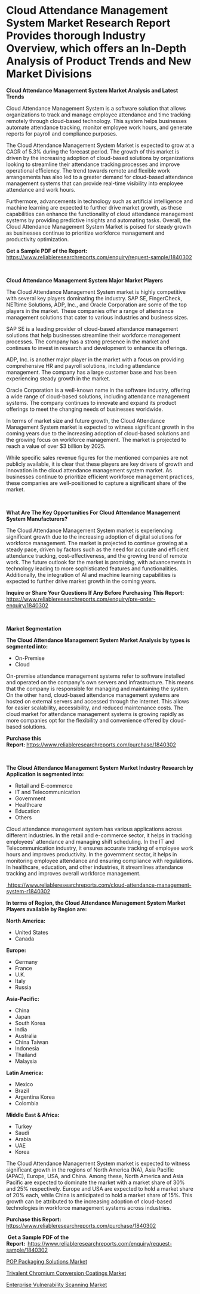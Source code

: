 <p><h1>Cloud Attendance Management System Market Research Report Provides thorough Industry Overview, which offers an In-Depth Analysis of Product Trends and New Market Divisions</h1></p><p><strong>Cloud Attendance Management System Market Analysis and Latest Trends</strong></p>
<p><p>Cloud Attendance Management System is a software solution that allows organizations to track and manage employee attendance and time tracking remotely through cloud-based technology. This system helps businesses automate attendance tracking, monitor employee work hours, and generate reports for payroll and compliance purposes.</p><p>The Cloud Attendance Management System Market is expected to grow at a CAGR of 5.3% during the forecast period. The growth of this market is driven by the increasing adoption of cloud-based solutions by organizations looking to streamline their attendance tracking processes and improve operational efficiency. The trend towards remote and flexible work arrangements has also led to a greater demand for cloud-based attendance management systems that can provide real-time visibility into employee attendance and work hours.</p><p>Furthermore, advancements in technology such as artificial intelligence and machine learning are expected to further drive market growth, as these capabilities can enhance the functionality of cloud attendance management systems by providing predictive insights and automating tasks. Overall, the Cloud Attendance Management System Market is poised for steady growth as businesses continue to prioritize workforce management and productivity optimization.</p></p>
<p><strong>Get a Sample PDF of the Report:&nbsp;</strong> <a href="https://www.reliableresearchreports.com/enquiry/request-sample/1840302">https://www.reliableresearchreports.com/enquiry/request-sample/1840302</a></p>
<p>&nbsp;</p>
<p><strong>Cloud Attendance Management System Major Market Players</strong></p>
<p><p>The Cloud Attendance Management System market is highly competitive with several key players dominating the industry. SAP SE, FingerCheck, NETtime Solutions, ADP, Inc., and Oracle Corporation are some of the top players in the market. These companies offer a range of attendance management solutions that cater to various industries and business sizes. </p><p>SAP SE is a leading provider of cloud-based attendance management solutions that help businesses streamline their workforce management processes. The company has a strong presence in the market and continues to invest in research and development to enhance its offerings.</p><p>ADP, Inc. is another major player in the market with a focus on providing comprehensive HR and payroll solutions, including attendance management. The company has a large customer base and has been experiencing steady growth in the market.</p><p>Oracle Corporation is a well-known name in the software industry, offering a wide range of cloud-based solutions, including attendance management systems. The company continues to innovate and expand its product offerings to meet the changing needs of businesses worldwide.</p><p>In terms of market size and future growth, the Cloud Attendance Management System market is expected to witness significant growth in the coming years due to the increasing adoption of cloud-based solutions and the growing focus on workforce management. The market is projected to reach a value of over $3 billion by 2025.</p><p>While specific sales revenue figures for the mentioned companies are not publicly available, it is clear that these players are key drivers of growth and innovation in the cloud attendance management system market. As businesses continue to prioritize efficient workforce management practices, these companies are well-positioned to capture a significant share of the market.</p></p>
<p>&nbsp;</p>
<p><strong>What Are The Key Opportunities For Cloud Attendance Management System Manufacturers?</strong></p>
<p><p>The Cloud Attendance Management System market is experiencing significant growth due to the increasing adoption of digital solutions for workforce management. The market is projected to continue growing at a steady pace, driven by factors such as the need for accurate and efficient attendance tracking, cost-effectiveness, and the growing trend of remote work. The future outlook for the market is promising, with advancements in technology leading to more sophisticated features and functionalities. Additionally, the integration of AI and machine learning capabilities is expected to further drive market growth in the coming years.</p></p>
<p><strong>Inquire or Share Your Questions If Any Before Purchasing This Report:</strong> <a href="https://www.reliableresearchreports.com/enquiry/pre-order-enquiry/1840302">https://www.reliableresearchreports.com/enquiry/pre-order-enquiry/1840302</a></p>
<p>&nbsp;</p>
<p><strong>Market Segmentation</strong></p>
<p><strong>The Cloud Attendance Management System Market Analysis by types is segmented into:</strong></p>
<p><ul><li>On-Premise</li><li>Cloud</li></ul></p>
<p><p>On-premise attendance management systems refer to software installed and operated on the company's own servers and infrastructure. This means that the company is responsible for managing and maintaining the system. On the other hand, cloud-based attendance management systems are hosted on external servers and accessed through the internet. This allows for easier scalability, accessibility, and reduced maintenance costs. The cloud market for attendance management systems is growing rapidly as more companies opt for the flexibility and convenience offered by cloud-based solutions.</p></p>
<p><strong>Purchase this Report:&nbsp;</strong><a href="https://www.reliableresearchreports.com/purchase/1840302">https://www.reliableresearchreports.com/purchase/1840302</a></p>
<p>&nbsp;</p>
<p><strong>The Cloud Attendance Management System Market Industry Research by Application is segmented into:</strong></p>
<p><ul><li>Retail and E-commerce</li><li>IT and Telecommunication</li><li>Government</li><li>Healthcare</li><li>Education</li><li>Others</li></ul></p>
<p><p>Cloud attendance management system has various applications across different industries. In the retail and e-commerce sector, it helps in tracking employees' attendance and managing shift scheduling. In the IT and Telecommunication industry, it ensures accurate tracking of employee work hours and improves productivity. In the government sector, it helps in monitoring employee attendance and ensuring compliance with regulations. In healthcare, education, and other industries, it streamlines attendance tracking and improves overall workforce management.</p></p>
<p><a href="https://www.reliableresearchreports.com/cloud-attendance-management-system-r1840302">&nbsp;https://www.reliableresearchreports.com/cloud-attendance-management-system-r1840302</a></p>
<p><strong>In terms of Region, the Cloud Attendance Management System Market Players available by Region are:</strong></p>
<p>
    <p> <strong> North America: </strong>
        <ul>
            <li>United States</li>
            <li>Canada</li>
        </ul>
        </p> 
    <p> <strong> Europe: </strong>
        <ul>
            <li>Germany</li>
            <li>France</li>
            <li>U.K.</li>
            <li>Italy</li>
            <li>Russia</li>
        </ul>
        </p> 
    <p> <strong> Asia-Pacific: </strong>
        <ul>
            <li>China</li>
            <li>Japan</li>
            <li>South Korea</li>
            <li>India</li>
            <li>Australia</li>
            <li>China Taiwan</li>
            <li>Indonesia</li>
            <li>Thailand</li>
            <li>Malaysia</li>
        </ul>
        </p> 
    <p> <strong> Latin America: </strong>
        <ul>
            <li>Mexico</li>
            <li>Brazil</li>
            <li>Argentina Korea</li>
            <li>Colombia</li>
        </ul>
        </p> 
    <p> <strong> Middle East & Africa: </strong>
        <ul>
            <li>Turkey</li>
            <li>Saudi</li>
            <li>Arabia</li>
            <li>UAE</li>
            <li>Korea</li>
        </ul>
    </p>
    </p>
<p><p>The Cloud Attendance Management System market is expected to witness significant growth in the regions of North America (NA), Asia Pacific (APAC), Europe, USA, and China. Among these, North America and Asia Pacific are expected to dominate the market with a market share of 30% and 25% respectively. Europe and USA are expected to hold a market share of 20% each, while China is anticipated to hold a market share of 15%. This growth can be attributed to the increasing adoption of cloud-based technologies in workforce management systems across industries.</p></p>
<p><strong>Purchase this Report: </strong><a href="https://www.reliableresearchreports.com/purchase/1840302">https://www.reliableresearchreports.com/purchase/1840302</a></p>
<p>&nbsp;<strong>Get a Sample PDF of the Report:&nbsp;&nbsp;</strong><a href="https://www.reliableresearchreports.com/enquiry/request-sample/1840302">https://www.reliableresearchreports.com/enquiry/request-sample/1840302</a></p>
<p><strong></strong></p>
<p><p><a href="https://github.com/amirvaghari/Market-Research-Report-List-1/blob/main/pop-packaging-solutions-market.md">POP Packaging Solutions Market</a></p><p><a href="https://github.com/janetchuadff364/Market-Research-Report-List-1/blob/main/trivalent-chromium-conversion-coatings-market.md">Trivalent Chromium Conversion Coatings Market</a></p><p><a href="https://github.com/JennyferFeil2023/Market-Research-Report-List-2/blob/main/enterprise-vulnerability-scanning-market.md">Enterprise Vulnerability Scanning Market</a></p></p>
